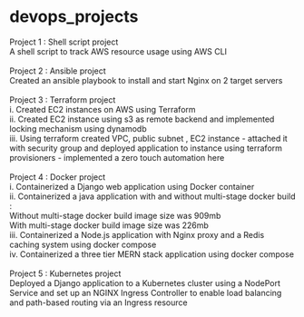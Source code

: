 # devops_projects

Project 1 : Shell script project\
A shell script to track AWS resource usage using AWS CLI\
\
Project 2 : Ansible project\
Created an ansible playbook to install and start Nginx on 2 target servers\
\
Project 3 : Terraform project\
i. Created EC2 instances on AWS using Terraform\
ii. Created EC2 instance using s3 as remote backend and implemented locking mechanism using dynamodb\
iii. Using terraform created VPC, public subnet , EC2 instance - attached it with security group and deployed application to instance using terraform provisioners - implemented a zero touch automation here\
\
Project 4 : Docker project\
i. Containerized a Django web application using Docker container\
ii. Containerized a java application with and without multi-stage docker build :\
Without multi-stage docker build image size was 909mb\
With multi-stage docker build image size was 226mb\
iii. Containerized a Node.js application with Nginx proxy and a Redis caching system using docker compose\
iv. Containerized a three tier MERN stack application using docker compose\
\
Project 5 : Kubernetes project\
Deployed a Django application to a Kubernetes cluster using a NodePort Service and set up an NGINX Ingress Controller to enable load balancing and path-based routing via an Ingress resource

